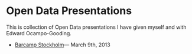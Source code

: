 Open Data Presentations
=============

This is collection of Open Data presentations I have given myself and with Edward Ocampo-Gooding.

- [Barcamp Stockholm](http://pushmatrix.github.com/presentations/barcamp-stockholm/#/)&mdash; March 9th, 2013
